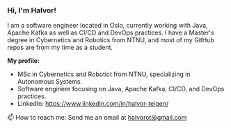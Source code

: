 ### Hi, I'm Halvor!

I am a software engineer located in Oslo, currently working with Java, Apache Kafka as well as CI/CD and DevOps practices. I have a Master's degree in Cybernetics and Robotics from NTNU, and most of my GitHub repos are from my time as a student.

**My profile:**
- MSc in Cybernetics and Robotict from NTNU, specializing in Autonomous Systems.
- Software engineer focusing on Java, Apache Kafka, CI/CD, and DevOps practices.
- LinkedIn: https://www.linkedin.com/in/halvor-teigen/

📫 How to reach me: Send me an email at halvorot@gmail.com

<!--
**halvorot/halvorot** is a ✨ _special_ ✨ repository because its `README.md` (this file) appears on your GitHub profile.

Here are some ideas to get you started:

- 🔭 I’m currently working on ...
- 🌱 I’m currently learning ...
- 👯 I’m looking to collaborate on ...
- 🤔 I’m looking for help with ...
- 💬 Ask me about ...
- 📫 How to reach me: ...
- 😄 Pronouns: ...
- ⚡ Fun fact: ...
-->

